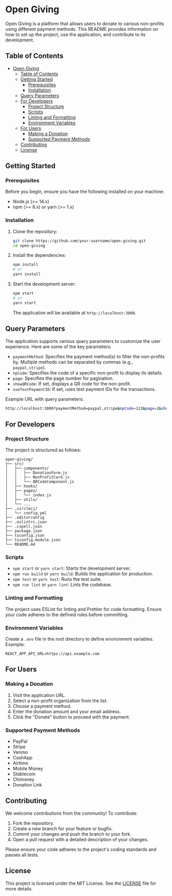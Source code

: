 # Open Giving

Open Giving is a platform that allows users to donate to various non-profits using different payment methods. This README provides information on how to set up the project, use the application, and contribute to its development.

## Table of Contents

- [Open Giving](#open-giving)
  - [Table of Contents](#table-of-contents)
  - [Getting Started](#getting-started)
    - [Prerequisites](#prerequisites)
    - [Installation](#installation)
  - [Query Parameters](#query-parameters)
  - [For Developers](#for-developers)
    - [Project Structure](#project-structure)
    - [Scripts](#scripts)
    - [Linting and Formatting](#linting-and-formatting)
    - [Environment Variables](#environment-variables)
  - [For Users](#for-users)
    - [Making a Donation](#making-a-donation)
    - [Supported Payment Methods](#supported-payment-methods)
  - [Contributing](#contributing)
  - [License](#license)

## Getting Started

### Prerequisites

Before you begin, ensure you have the following installed on your machine:

- Node.js (>= 14.x)
- npm (>= 6.x) or yarn (>= 1.x)

### Installation

1. Clone the repository:

    ```sh
    git clone https://github.com/your-username/open-giving.git
    cd open-giving
    ```

2. Install the dependencies:

    ```sh
    npm install
    # or
    yarn install
    ```

3. Start the development server:

    ```sh
    npm start
    # or
    yarn start
    ```

    The application will be available at `http://localhost:3000`.

## Query Parameters

The application supports various query parameters to customize the user experience. Here are some of the key parameters:

- `paymentMethod`: Specifies the payment method(s) to filter the non-profits by. Multiple methods can be separated by commas (e.g., `paypal,stripe`).
- `npCode`: Specifies the code of a specific non-profit to display its details.
- `page`: Specifies the page number for pagination.
- `showQRCode`: If set, displays a QR code for the non-profit.
- `useTestPaymentID`: If set, uses test payment IDs for the transactions.

Example URL with query parameters:

```sh
http://localhost:3000?paymentMethod=paypal,stripe&npCode=123&page=2&showQRCode=true&useTestPaymentIDs=true
```

## For Developers

### Project Structure

The project is structured as follows:

```
open-giving/
├── src/
│   ├── components/
│   │   ├── DonationForm.js
│   │   ├── NonProfitCard.js
│   │   └── QRCodeComponent.js
│   ├── hooks/
│   ├── pages/
│   │   └── index.js
│   ├── utils/
│   └── ...
├── .circleci/
│   └── config.yml
├── .editorconfig
├── .eslintrc.json
├── .cspell.json
├── package.json
├── tsconfig.json
├── tsconfig.module.json
└── README.md
```

### Scripts

- `npm start` or `yarn start`: Starts the development server.
- `npm run build` or `yarn build`: Builds the application for production.
- `npm test` or `yarn test`: Runs the test suite.
- `npm run lint` or `yarn lint`: Lints the codebase.

### Linting and Formatting

The project uses ESLint for linting and Prettier for code formatting. Ensure your code adheres to the defined rules before committing.

### Environment Variables

Create a `.env` file in the root directory to define environment variables. Example:

```
REACT_APP_API_URL=https://api.example.com
```

## For Users

### Making a Donation

1. Visit the application URL.
2. Select a non-profit organization from the list.
3. Choose a payment method.
4. Enter the donation amount and your email address.
5. Click the "Donate" button to proceed with the payment.

### Supported Payment Methods

- PayPal
- Stripe
- Venmo
- CashApp
- Airtime
- Mobile Money
- Stablecoin
- Chimoney
- Donation Link

## Contributing

We welcome contributions from the community! To contribute:

1. Fork the repository.
2. Create a new branch for your feature or bugfix.
3. Commit your changes and push the branch to your fork.
4. Open a pull request with a detailed description of your changes.

Please ensure your code adheres to the project's coding standards and passes all tests.

## License

This project is licensed under the MIT License. See the [LICENSE](LICENSE) file for more details.
